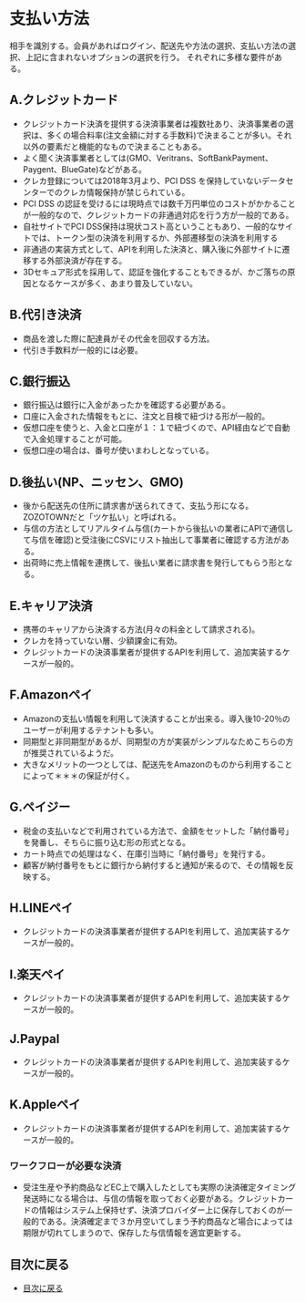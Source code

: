# 支払い方法
相手を識別する。会員があればログイン、配送先や方法の選択、支払い方法の選択、上記に含まれないオプションの選択を行う。
それぞれに多様な要件がある。

## A.クレジットカード
- クレジットカード決済を提供する決済事業者は複数社あり、決済事業者の選択は、多くの場合料率(注文金額に対する手数料)で決まることが多い。それ以外の要素だと機能的なもので決まることもある。
- よく聞く決済事業者としては(GMO、Veritrans、SoftBankPayment、Paygent、BlueGate)などがある。
- クレカ登録については2018年3月より、PCI DSS を保持していないデータセンターでのクレカ情報保持が禁じられている。
- PCI DSS の認証を受けるには現時点では数千万円単位のコストがかかることが一般的なので、クレジットカードの非通過対応を行う方が一般的である。
- 自社サイトでPCI DSS保持は現状コスト高ということもあり、一般的なサイトでは、トークン型の決済を利用するか、外部遷移型の決済を利用する
- 非通過の実装方式として、APIを利用した決済と、購入後に外部サイトに遷移する外部決済が存在する。
- 3Dセキュア形式を採用して、認証を強化することもできるが、かご落ちの原因となるケースが多く、あまり普及していない。


## B.代引き決済
- 商品を渡した際に配達員がその代金を回収する方法。
- 代引き手数料が一般的には必要。


## C.銀行振込
- 銀行振込は銀行に入金があったかを確認する必要がある。
- 口座に入金された情報をもとに、注文と目検で紐づける形が一般的。
- 仮想口座を使うと、入金と口座が１：１で紐づくので、API経由などで自動で入金処理することが可能。
- 仮想口座の場合は、番号が使いまわしとなっている。


## D.後払い(NP、ニッセン、GMO)
- 後から配送先の住所に請求書が送られてきて、支払う形になる。ZOZOTOWNだと「ツケ払い」と呼ばれる。
- 与信の方法としてリアルタイム与信(カートから後払いの業者にAPIで通信して与信を確認)と受注後にCSVにリスト抽出して事業者に確認する方法がある。
- 出荷時に売上情報を連携して、後払い業者に請求書を発行してもらう形となる。


## E.キャリア決済
- 携帯のキャリアから決済する方法(月々の料金として請求される)。
- クレカを持っていない層、少額課金に有効。
- クレジットカードの決済事業者が提供するAPIを利用して、追加実装するケースが一般的。


## F.Amazonペイ
- Amazonの支払い情報を利用して決済することが出来る。導入後10-20％のユーザーが利用するテナントも多い。
- 同期型と非同期型があるが、同期型の方が実装がシンプルなためこちらの方が推奨されているようだ。
- 大きなメリットの一つとしては、配送先をAmazonのものから利用することによって＊＊＊の保証が付く。


## G.ペイジー
- 税金の支払いなどで利用されている方法で、金額をセットした「納付番号」を発番し、そちらに振り込む形の形式となる。
- カート時点での処理はなく、在庫引当時に「納付番号」を発行する。
- 顧客が納付番号をもとに銀行から納付すると通知が来るので、その情報を反映する。


## H.LINEペイ
- クレジットカードの決済事業者が提供するAPIを利用して、追加実装するケースが一般的。


## I.楽天ペイ
- クレジットカードの決済事業者が提供するAPIを利用して、追加実装するケースが一般的。


## J.Paypal
- クレジットカードの決済事業者が提供するAPIを利用して、追加実装するケースが一般的。


## K.Appleペイ
- クレジットカードの決済事業者が提供するAPIを利用して、追加実装するケースが一般的。


### ワークフローが必要な決済
- 受注生産や予約商品などEC上で購入したとしても実際の決済確定タイミング発送時になる場合は、与信の情報を取っておく必要がある。クレジットカードの情報はシステム上保持せず、決済プロバイダー上に保存しておくのが一般的である。決済確定まで３か月空いてしまう予約商品など場合によっては期限が切れてしまうので、保存した与信情報を適宜更新する。

## 目次に戻る
- [目次に戻る](https://github.com/commerble/ecspec/blob/master/Readme.md)
